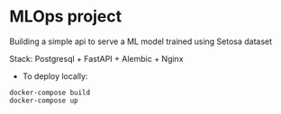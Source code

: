# MLOps project
<p>Building a simple api to serve a ML model trained using Setosa dataset</p>
<p>Stack: Postgresql + FastAPI + Alembic + Nginx</p>

- To deploy locally:
```
docker-compose build
docker-compose up
```